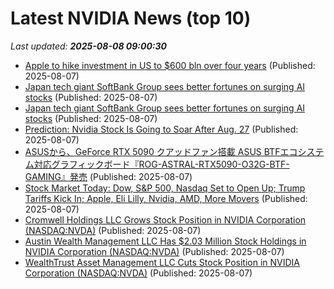 # Latest NVIDIA News (top 10)
_Last updated: **2025-08-08 09:00:30**_

- [Apple to hike investment in US to $600 bln over four years](https://www.hurriyetdailynews.com/apple-to-hike-investment-in-us-to-600-bln-over-four-years-212273) (Published: 2025-08-07)
- [Japan tech giant SoftBank Group sees better fortunes on surging AI stocks](https://financialpost.com/pmn/japan-tech-giant-softbank-group-sees-better-fortunes-on-surging-ai-stocks) (Published: 2025-08-07)
- [Japan tech giant SoftBank Group sees better fortunes on surging AI stocks](https://finance.yahoo.com/news/japan-tech-giant-softbank-group-085146491.html) (Published: 2025-08-07)
- [Prediction: Nvidia Stock Is Going to Soar After Aug. 27](https://consent.yahoo.com/v2/collectConsent?sessionId=1_cc-session_2fab80e6-e6e6-4444-acb3-bb3fc603c49e) (Published: 2025-08-07)
- [ASUSから、GeForce RTX 5090 クアッドファン搭載 ASUS BTFエコシステム対応グラフィックボード『ROG-ASTRAL-RTX5090-O32G-BTF-GAMING』発売](https://prtimes.jp/main/html/rd/p/000000990.000032645.html) (Published: 2025-08-07)
- [Stock Market Today: Dow, S&P 500, Nasdaq Set to Open Up; Trump Tariffs Kick In; Apple, Eli Lilly, Nvidia, AMD, More Movers](https://biztoc.com/x/7e9cf84627e9cf8d) (Published: 2025-08-07)
- [Cromwell Holdings LLC Grows Stock Position in NVIDIA Corporation (NASDAQ:NVDA)](https://www.etfdailynews.com/2025/08/07/cromwell-holdings-llc-grows-stock-position-in-nvidia-corporation-nasdaqnvda/) (Published: 2025-08-07)
- [Austin Wealth Management LLC Has $2.03 Million Stock Holdings in NVIDIA Corporation (NASDAQ:NVDA)](https://www.etfdailynews.com/2025/08/07/austin-wealth-management-llc-has-2-03-million-stock-holdings-in-nvidia-corporation-nasdaqnvda/) (Published: 2025-08-07)
- [WealthTrust Asset Management LLC Cuts Stock Position in NVIDIA Corporation (NASDAQ:NVDA)](https://www.etfdailynews.com/2025/08/07/wealthtrust-asset-management-llc-cuts-stock-position-in-nvidia-corporation-nasdaqnvda/) (Published: 2025-08-07)
